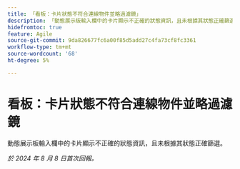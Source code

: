 ```yaml
---
title: 「看板：卡片狀態不符合連線物件並略過濾鏡」
description: 「動態展示板輸入欄中的卡片顯示不正確的狀態資訊，且未根據其狀態正確篩選。」
hidefromtoc: true
feature: Agile
source-git-commit: 9da826677fc6a00f85d5add27c4fa73cf8fc3361
workflow-type: tm+mt
source-wordcount: '68'
ht-degree: 5%

---
```



# 看板：卡片狀態不符合連線物件並略過濾鏡

動態展示板輸入欄中的卡片顯示不正確的狀態資訊，且未根據其狀態正確篩選。

_於 2024 年 8 月 8 日首次回報。_
